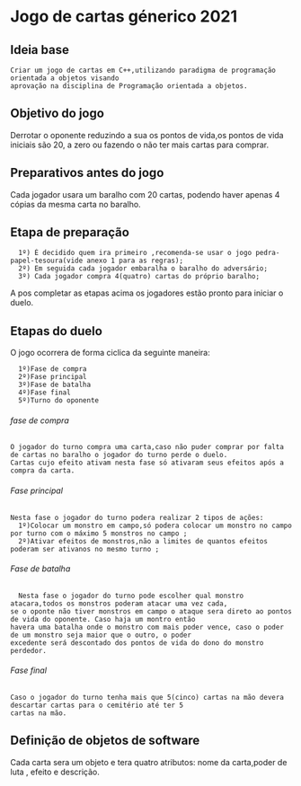 # Jogo de cartas génerico 2021
## Ideia base
    Criar um jogo de cartas em C++,utilizando paradigma de programação orientada a objetos visando 
    aprovação na disciplina de Programação orientada a objetos.
## Objetivo do jogo
  Derrotar o oponente reduzindo a sua  os pontos de vida,os pontos de vida iniciais são 20, a zero ou fazendo o não ter mais cartas para comprar.
## Preparativos antes do jogo  
  Cada jogador usara um baralho com 20 cartas, podendo haver apenas 4 cópias da mesma carta no baralho.
## Etapa de preparação
```
  1º) É decidido quem ira primeiro ,recomenda-se usar o jogo pedra-papel-tesoura(vide anexo 1 para as regras);
  2º) Em seguida cada jogador embaralha o baralho do adversário;
  3º) Cada jogador compra 4(quatro) cartas do próprio baralho;
  ```
A pos completar as etapas acima os jogadores estão pronto para iniciar o duelo.
## Etapas do duelo
O jogo ocorrera de forma ciclica da seguinte maneira:
```
  1º)Fase de compra
  2º)Fase principal
  3º)Fase de batalha
  4º)Fase final
  5º)Turno do oponente
```
######  fase de compra
    O jogador do turno compra uma carta,caso não puder comprar por falta de cartas no baralho o jogador do turno perde o duelo.
    Cartas cujo efeito ativam nesta fase só ativaram seus efeitos após a compra da carta.
######  Fase principal
    Nesta fase o jogador do turno podera realizar 2 tipos de ações:
      1º)Colocar um monstro em campo,só podera colocar um monstro no campo por turno com o máximo 5 monstros no campo ;
      2º)Ativar efeitos de monstros,não a limites de quantos efeitos poderam ser ativanos no mesmo turno ;
######  Fase de batalha
      Nesta fase o jogador do turno pode escolher qual monstro atacara,todos os monstros poderam atacar uma vez cada,
    se o oponte não tiver monstros em campo o ataque sera direto ao pontos de vida do oponente. Caso haja um montro então 
    havera uma batalha onde o monstro com mais poder vence, caso o poder de um monstro seja maior que o outro, o poder 
    excedente será descontado dos pontos de vida do dono do monstro perdedor.
######  Fase final 
    Caso o jogador do turno tenha mais que 5(cinco) cartas na mão devera descartar cartas para o cemitério até ter 5 
    cartas na mão.   
## Definição de objetos de software
   Cada carta sera um objeto e tera quatro atributos: nome da carta,poder de luta , efeito e descrição.

